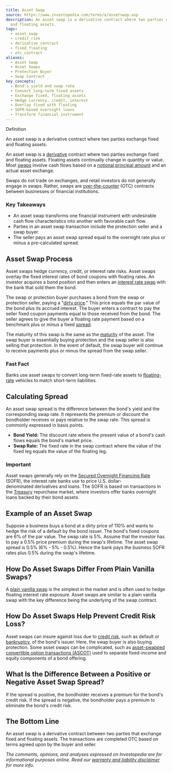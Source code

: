 ```yaml
---
title: Asset Swap
source: https://www.investopedia.com/terms/a/assetswap.asp
description: An asset swap is a derivative contract where two parties exchange fixed
  and floating assets.
tags:
  - asset_swap
  - credit_risk
  - derivative_contract
  - fixed_floating
  - otc_contract
aliases:
  - Asset Swap
  - Asset Swaps
  - Protection Buyer
  - Swap Contract
key_concepts:
  - Bond's yield and swap rate
  - Convert long-term fixed assets
  - Exchange fixed, floating assets
  - Hedge currency, credit, interest
  - Overlay fixed with floating
  - SOFR-based overnight loans
  - Transform financial instrument
---
```



Definition

An asset swap is a derivative contract where two parties exchange fixed and floating assets.

An asset swap is a [derivative](https://www.investopedia.com/terms/d/derivative.asp) contract where two parties exchange fixed and floating assets. Floating assets continually change in quantity or value. Most [swaps](https://www.investopedia.com/terms/s/swap.asp) involve cash flows based on a [notional principal amount](https://www.investopedia.com/terms/n/notionalprincipalamount.asp) and an actual asset exchange.

Swaps do not trade on exchanges, and retail investors do not generally engage in swaps. Rather, swaps are [over-the-counter](https://www.investopedia.com/terms/o/otc.asp) (OTC) contracts between businesses or financial institutions.

### Key Takeaways

- An asset swap transforms one financial instrument with undesirable cash flow characteristics into another with favorable cash flow.
- Parties in an asset swap transaction include the protection seller and a swap buyer.
- The seller pays an asset swap spread equal to the overnight rate plus or minus a pre-calculated spread.

## Asset Swap Process

Asset swaps hedge currency, credit, or interest rate risks. Asset swaps overlay the fixed interest rates of bond coupons with floating rates. An investor acquires a bond position and then enters an [interest rate swap](https://www.investopedia.com/terms/i/interestrateswap.asp) with the bank that sold them the bond.

The swap or protection buyer purchases a bond from the swap or protection seller, paying a "[dirty price](https://www.investopedia.com/terms/d/dirtyprice.asp)." This price equals the par value of the bond plus its accrued interest. The buyer enters a contract to pay the seller fixed coupon payments equal to those received from the bond. The seller agrees to give the buyer a floating rate payment based on a benchmark plus or minus a fixed [spread](https://www.investopedia.com/terms/s/spread.asp).

The maturity of this swap is the same as the [maturity](https://www.investopedia.com/terms/m/maturity.asp) of the asset. The swap buyer is essentially buying protection and the swap seller is also selling that protection. In the event of default, the swap buyer will continue to receive payments plus or minus the spread from the swap seller.

### Fast Fact

Banks use asset swaps to convert long-term fixed-rate assets to [floating-rate](https://www.investopedia.com/terms/f/floatinginterestrate.asp) vehicles to match short-term liabilities.

## Calculating Spread

An asset swap spread is the difference between the bond's yield and the corresponding swap rate. It represents the premium or discount the bondholder receives or pays relative to the swap rate. This spread is commonly expressed in basis points.  

- **Bond Yield:** The discount rate where the present value of a bond's cash flows equals the bond's market price.
- **Swap Rate:** The fixed rate in the swap contract where the value of the fixed leg equals the value of the floating leg.

### Important

Asset swaps generally rely on the [Secured Overnight Financing Rate](https://www.investopedia.com/secured-overnight-financing-rate-sofr-4683954) (SOFR), the interest rate banks use to price U.S. dollar-denominated derivatives and loans. The SOFR is based on transactions in the [Treasury](https://www.investopedia.com/articles/investing/073113/introduction-treasury-securities.asp) repurchase market, where investors offer banks overnight loans backed by their bond assets.

## Example of an Asset Swap

Suppose a business buys a bond at a dirty price of 110% and wants to hedge the risk of a default by the bond issuer. The bond's fixed coupons are 6% of the par value. The swap rate is 5%. Assume that the investor has to pay a 0.5% price premium during the swap's lifetime. The asset swap spread is 0.5% (6% - 5% - 0.5%). Hence the bank pays the business SOFR rates plus 0.5% during the swap's lifetime.

## How Do Asset Swaps Differ From Plain Vanilla Swaps?

A [plain vanilla swap](https://www.investopedia.com/terms/p/plain-vanilla-swap.asp) is the simplest in the market and is often used to hedge floating interest rate exposure. Asset swaps are similar to a plain vanilla swap with the key difference being the underlying of the swap contract.

## How Do Asset Swaps Help Prevent Credit Risk Loss?

Asset swaps can insure against loss due to [credit risk](https://www.investopedia.com/terms/c/creditrisk.asp), such as default or [bankruptcy](https://www.investopedia.com/terms/b/bankruptcy.asp), of the bond's issuer. Here, the swap buyer is also buying protection. Some asset swaps can be complicated, such as [asset-swapped convertible option transactions (ASCOT)](https://www.investopedia.com/terms/a/ascot.asp) used to separate fixed-income and equity components of a bond offering.

## What Is the Difference Between a Positive or Negative Asset Swap Spread?

If the spread is positive, the bondholder receives a premium for the bond's credit risk. If the spread is negative, the bondholder pays a premium to eliminate the bond's credit risk.

## The Bottom Line

An asset swap is a derivative contract between two parties that exchange fixed and floating assets. The transactions are completed OTC based on terms agreed upon by the buyer and seller.

*The comments, opinions, and analyses expressed on Investopedia are for informational purposes online. Read our [warranty and liability disclaimer](https://www.investopedia.com/legal-4768893#toc-warranty-and-liability-disclaimer) for more info.*  

